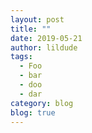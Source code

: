 ```yaml
---
layout: post
title: ""
date: 2019-05-21
author: lildude
tags:
  - Foo
  - bar
  - doo
  - dar
category: blog
blog: true
---
```


